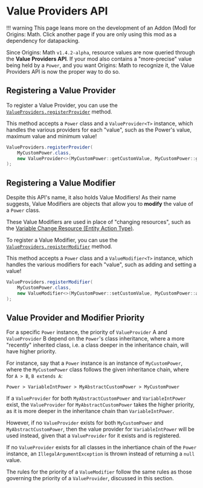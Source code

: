 # Value Providers API

!!! warning 
	This page leans more on the development of an Addon (Mod) for Origins: Math. Click another page if you are only using this mod as a dependency for datapacking.

Since Origins: Math `v1.4.2-alpha`, resource values are now queried through the **Value Providers API**. If your mod also contains a "more-precise" value being held by a `Power`, and you want Origins: Math to recognize it, the Value Providers API is now the proper way to do so.

## Registering a Value Provider

To register a Value Provider, you can use the [`ValueProviders.registerProvider`](https://github.com/xrickastley/origins-math/blob/1.20.2/src/main/java/io/github/xrickastley/originsmath/util/ValueProviders.java#L37) method.

This method accepts a `Power` class and a `ValueProvider<T>` instance, which handles the various providers for each "value", such as the Power's value, maximum value and minimum value!

```java
ValueProviders.registerProvider(
	MyCustomPower.class,
	new ValueProvider<>(MyCustomPower::getCustomValue, MyCustomPower::getCustomMax, MyCustomPower::getCustomMin)
);
```

## Registering a Value Modifier

Despite this API's name, it also holds Value Modifiers! As their name suggests, Value Modifiers are objects that allow you to **modify** the value of a `Power` class.

These Value Modifiers are used in place of "changing resources", such as the [Variable Change Resource (Entity Action Type)](../types/entity_action_types/variable_change_resource.md).

To register a Value Modifier, you can use the [`ValueProviders.registerModifier`](https://github.com/xrickastley/origins-math/blob/1.20.2/src/main/java/io/github/xrickastley/originsmath/util/ValueProviders.java#L45) method.

This method accepts a `Power` class and a `ValueModifier<T>` instance, which handles the various modifiers for each "value", such as adding and setting a value!

```java
ValueProviders.registerModifier(
	MyCustomPower.class,
	new ValueModifier<>(MyCustomPower::setCustomValue, MyCustomPower::addCustomValue)
);
```

## Value Provider and Modifier Priority

For a specific `Power` instance, the priority of `ValueProvider` A and `ValueProvider` B depend on the `Power`'s class inheritance, where a more "recently" inherited class, i.e. a class deeper in the inheritance chain, will have higher priority.

For instance, say that a `Power` instance is an instance of `MyCustomPower`, where the `MyCustomPower` class follows the given inheritance chain, where for `A > B`, `B extends A`:

```
Power > VariableIntPower > MyAbstractCustomPower > MyCustomPower
```

If a `ValueProvider` for both `MyAbstractCustomPower` and `VariableIntPower` exist, the `ValueProvider` for `MyAbstractCustomPower` takes the higher priority, as it is more deeper in the inheritance chain than `VariableIntPower`.

However, if no `ValueProvider` exists for both `MyCustomPower` and `MyAbstractCustomPower`, then the value provider for `VariableIntPower` will be used instead, given that a `ValueProvider` for it exists and is registered.

If no `ValueProvider` exists for all classes in the inhertiance chain of the `Power` instance, an `IllegalArgumentException` is thrown instead of returning a `null` value.

The rules for the priority of a `ValueModifier` follow the same rules as those governing the priority of a `ValueProvider`, discussed in this section.